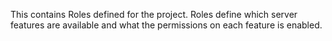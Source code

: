 This contains Roles defined for the project.
Roles define which server features are available and what the permissions
on each feature is enabled.